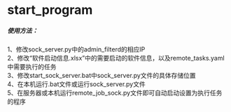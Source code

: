 # start_program
##### 使用方法：
1、修改sock_server.py中的admin_filterd的相应IP  
2、修改“软件启动信息.xlsx”中的需要启动的软件信息，以及remote_tasks.yaml中需要执行的任务  
3、修改start_sock_server.bat中sock_server.py文件的具体存储位置  
4、在本机运行.bat文件或运行sock_server.py文件  
5、在服务器或本机运行remote_job_sock.py文件即可自动启动设置为执行任务的程序  
